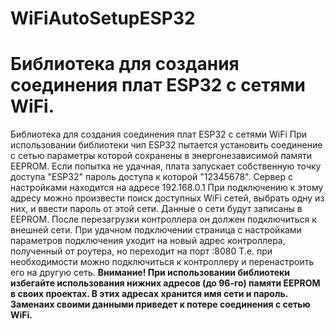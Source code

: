 # WiFiAutoSetupESP32

Библиотека для создания соединения плат ESP32 с сетями WiFi. 
=======
Библиотека для создания соединения плат ESP32 с сетями WiFi При использовании библиотеки чип ESP32 пытается установить соединение с сетью параметры которой сохранены в энергонезависимой памяти EEPROM. Если попытка не удачная, плата запускает собственную точку доступа "ESP32" пароль доступа к которой "12345678". Сервер с настройками находится на адресе 192.168.0.1 При подключению к этому адресу можно произвести поиск доступных WiFi сетей, выбрать одну из них, и ввести пароль от этой сети. Данные о сети будут записаны в EEPROM. После перезагрузки контроллера он должен подключиться к внешней сети. При удачном подключении страница с настройками параметров подключения уходит на новый адрес контроллера, полученный от роутера, но переходит на порт :8080 Т.е. при необходимости можно подключиться к контроллеру и перенастроить его на другую сеть. 
**Внимание! При использовании библиотеки избегайте использования нижних адресов (до 96-го) памяти EEPROM в своих проектах. В этих адресах хранится имя сети и пароль. Заменаих своими данными приведет к потере соединения с сетью WiFi.**

